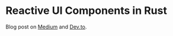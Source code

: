# Reactive UI Components in Rust

Blog post on [Medium](https://seanwatters.medium.com/reactive-ui-components-in-rust-1be319efb3e5) and [Dev.to](https://dev.to/seanwatters/reactive-ui-components-in-rust-290b).
